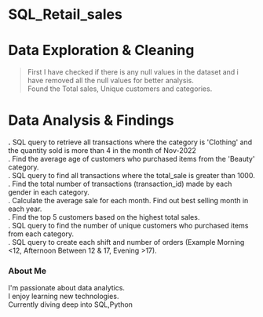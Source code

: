 # SQL_Retail_sales

# Data Exploration & Cleaning
>First I have checked if there is any null values in the dataset and i have removed all the null values for better analysis.<br>
>Found the Total sales, Unique customers and categories.

# Data Analysis & Findings
**.** SQL query to retrieve all transactions where the category is 'Clothing' and the quantity sold is more than 4 in the month of Nov-2022<br>
. Find the average age of customers who purchased items from the 'Beauty' category.<br>
. SQL query to find all transactions where the total_sale is greater than 1000.<br>
. Find the total number of transactions (transaction_id) made by each gender in each category.<br>
. Calculate the average sale for each month. Find out best selling month in each year.<br>
. Find the top 5 customers based on the highest total sales.<br>
. SQL query to find the number of unique customers who purchased items from each category.<br>
. SQL query to create each shift and number of orders (Example Morning <12, Afternoon Between 12 & 17, Evening >17).<br>

### About Me
I'm passionate about data analytics.  
I enjoy learning new technologies.  
Currently diving deep into SQL,Python

